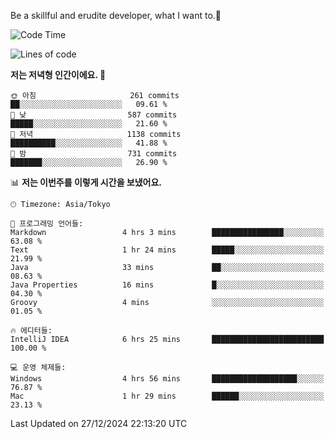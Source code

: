 Be a skillful and erudite developer, what I want to.👶

<!--START_SECTION:waka-->
![Code Time](http://img.shields.io/badge/Code%20Time-1%2C485%20hrs%2028%20mins-blue)

![Lines of code](https://img.shields.io/badge/%EC%A0%80%EB%8A%94%20%EC%97%AC%ED%83%9C%EA%B9%8C%EC%A7%80%20-918.3%20thousand%20%EC%A4%84%EC%9D%98%20%EC%BD%94%EB%93%9C%EB%A5%BC%20%EC%9E%91%EC%84%B1%ED%96%88%EC%96%B4%EC%9A%94.-blue)

**저는 저녁형 인간이에요. 🦉** 

```text
🌞 아침                     261 commits         ██░░░░░░░░░░░░░░░░░░░░░░░   09.61 % 
🌆 낮　                     587 commits         █████░░░░░░░░░░░░░░░░░░░░   21.60 % 
🌃 저녁                     1138 commits        ██████████░░░░░░░░░░░░░░░   41.88 % 
🌙 밤　                     731 commits         ███████░░░░░░░░░░░░░░░░░░   26.90 % 
```


📊 **저는 이번주를 이렇게 시간을 보냈어요.** 

```text
🕑︎ Timezone: Asia/Tokyo

💬 프로그래밍 언어들: 
Markdown                 4 hrs 3 mins        ████████████████░░░░░░░░░   63.08 % 
Text                     1 hr 24 mins        █████░░░░░░░░░░░░░░░░░░░░   21.99 % 
Java                     33 mins             ██░░░░░░░░░░░░░░░░░░░░░░░   08.63 % 
Java Properties          16 mins             █░░░░░░░░░░░░░░░░░░░░░░░░   04.30 % 
Groovy                   4 mins              ░░░░░░░░░░░░░░░░░░░░░░░░░   01.05 % 

🔥 에디터들: 
IntelliJ IDEA            6 hrs 25 mins       █████████████████████████   100.00 % 

💻 운영 체제들: 
Windows                  4 hrs 56 mins       ███████████████████░░░░░░   76.87 % 
Mac                      1 hr 29 mins        ██████░░░░░░░░░░░░░░░░░░░   23.13 % 
```


 Last Updated on 27/12/2024 22:13:20 UTC
<!--END_SECTION:waka-->
